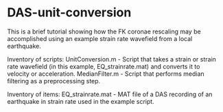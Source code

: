 # DAS-unit-conversion
This is a brief tutorial showing how the FK coronae rescaling may be accomplished using an example strain rate wavefield from a local earthquake. 

Inventory of scripts:
UnitConversion.m - Script that takes a strain or strain rate wavefield (in this example, EQ_strainrate.mat) and converts it to velocity or acceleration. 
MedianFilter.m - Script that performs median filtering as a preprocessing step.

Inventory of items:
EQ_strainrate.mat - MAT file of a DAS recording of an earthquake in strain rate used in the example script.
